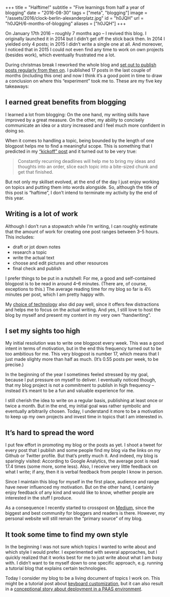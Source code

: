 +++
title = "Halftime!"
subtitle = "Five learnings from half a year of blogging"
date = "2016-08-30"
tags = ["meta", "blogging"]
image = "/assets/2016/clock-berlin-alexanderplatz.jpg"
id = "h0JQH"
url = "h0JQH/6-months-of-blogging"
aliases = ["h0JQH"]
+++

On January 17th 2016 – roughly 7 months ago – I revived this blog. I originally launched it in 2014 but I didn’t get off the stick back then. In 2014 I yielded only 4 posts; in 2015 I didn’t write a single one at all. And moreover, I noticed that in 2015 I could not even find any time to work on own projects (besides work), which eventually frustrated me a lot.

During christmas break I reworked the whole blog and [set out to publish posts regularly from then on](/e9gb1/put-your-stuff-into-the-world). I published 17 posts in the last couple of months (including this one) and now I think it’s a good point in time to draw a conclusion on where this “experiment” took me to. These are my five key takeaways:

## I earned great benefits from blogging

I learned a lot from blogging: On the one hand, my writing skills have improved by a great measure. On the other, my ability to concisely communicate an idea or a story increased and I feel much more confident in doing so.

When it comes to handling a topic, being bounded by the length of one blogpost helps me to find a meaningful scope. This is something that I predicted in my [“kickoff” post](/e9gb1/put-your-stuff-into-the-world) and it turned out to be very true:

> Constantly recurring deadlines will help me to bring my ideas and thoughts into an order, slice each topic into a bite-sized chunk and get that finished.

But not only my skillset evolved, at the end of the day I just enjoy working on topics and putting them into words alongside. So, although the title of this post is “haftime”, I don’t intend to terminate my activity by the end of this year.

## Writing is a lot of work

Although I don’t run a stopwatch while I’m writing, I can roughly estimate that the amount of work for creating one post ranges between 3–5 hours. This includes:

- draft or jot down notes
- research a topic
- write the actual text
- choose and edit pictures and other resources
- final check and publish

I prefer things to be put in a nutshell: For me, a good and self-contained blogpost is to be read in around 4–6 minutes. (There are, of course, exceptions to this.) The average reading time for my blog so far is 4½ minutes per post, which I am pretty happy with.

My [choice of technology](/cpQw4/behind-the-scenes) also did pay well, since it offers few distractions and helps me to focus on the actual writing. And yes, I still love to host the blog by myself and present my content in my very own “handwriting”.

## I set my sights too high

My initial resolution was to write one blogpost every week. This was a good intent in terms of motivation, but in the end this frequency turned out to be too ambitious for me. This very blogpost is number 17, which means that I just made slighty more than half as much. (It’s 0.55 posts per week, to be precise.)

In the beginning of the year I sometimes feeled stressed by my goal, because I put pressure on myself to deliver. I eventually noticed though, that my blog project is not a commitment to publish in high frequency – instead it’s meant to be a fun and valuable experience for me.

I still cherish the idea to write on a regular basis, publishing at least once or twice a month. But in the end, my initial goal was rather symbolic and eventually arbitrarily chosen. Today, I understand it more to be a motivation to keep up my own projects and invest time in topics that I am interested in.

## It’s hard to spread the word

I put few effort in promoting my blog or the posts as yet. I shoot a tweet for every post that I publish and some people find my blog via the links on my Github or Twitter profile. But that’s pretty much it. And indeed, my blog is sparingly visited: According to Google Analytics, the average post is read 17.4 times (some more, some less). Also, I receive very little feedback on what I write; if any, then it is verbal feedback from people I know in person.

Since I maintain this blog for myself in the first place, audience and range have never influenced my motivation. But on the other hand, I certainly enjoy feedback of any kind and would like to know, whether people are interested in the stuff I produce.

As a consequence I recently started to crosspost on [Medium](https://medium.com/@jotaen), since the biggest and best community for bloggers and readers is there. However, my personal website will still remain the “primary source” of my blog.

## It took some time to find my own style

In the beginning I was not sure which topics I wanted to write about and which style I would prefer. I experimented with several approaches, but I quickly realized that it works best for me to just write about what I am busy with. I didn’t want to tie myself down to one specific approach, e.g. running a tutorial blog that explains certain technologies.

Today I consider my blog to be a living document of topics I work on. This might be a tutorial post about [keyboard customization](/4haPC/stop-using-ascii-art), but it can also result in a [conceptional story about deployment in a PAAS environment](/Tt7Yh/deployment-and-operating).
